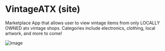 # VintageATX (site)

Marketplace App that allows user to view vintage items from only LOCALLY OWNED atx vintage shops. Categories include electronics, clothing, local artwork, and more to come!

![image](https://user-images.githubusercontent.com/74440415/128812900-4b9a3559-bd57-4e83-9dfb-543966bbbd9b.png)